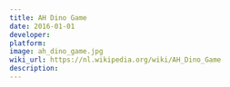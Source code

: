 ```yaml
---
title: AH Dino Game
date: 2016-01-01
developer: 
platform: 
image: ah_dino_game.jpg
wiki_url: https://nl.wikipedia.org/wiki/AH_Dino_Game
description: 
---
```

